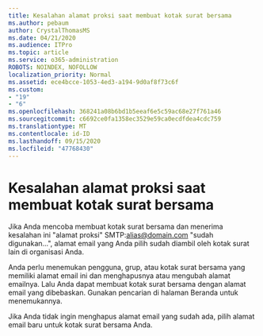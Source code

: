 ```yaml
---
title: Kesalahan alamat proksi saat membuat kotak surat bersama
ms.author: pebaum
author: CrystalThomasMS
ms.date: 04/21/2020
ms.audience: ITPro
ms.topic: article
ms.service: o365-administration
ROBOTS: NOINDEX, NOFOLLOW
localization_priority: Normal
ms.assetid: ece4bcce-1053-4ed3-a194-9d0af8f73c6f
ms.custom:
- "19"
- "6"
ms.openlocfilehash: 368241a08b6bd1b5eeaf6e5c59ac68e27f761a46
ms.sourcegitcommit: c6692ce0fa1358ec3529e59ca0ecdfdea4cdc759
ms.translationtype: MT
ms.contentlocale: id-ID
ms.lasthandoff: 09/15/2020
ms.locfileid: "47768430"
---
```

# <a name="proxy-address-error-while-creating-a-shared-mailbox"></a>Kesalahan alamat proksi saat membuat kotak surat bersama

Jika Anda mencoba membuat kotak surat bersama dan menerima kesalahan ini "alamat proksi" SMTP:alias@domain.com "sudah digunakan...", alamat email yang Anda pilih sudah diambil oleh kotak surat lain di organisasi Anda.
  
Anda perlu menemukan pengguna, grup, atau kotak surat bersama yang memiliki alamat email ini dan menghapusnya atau mengubah alamat emailnya. Lalu Anda dapat membuat kotak surat bersama dengan alamat email yang dibebaskan. Gunakan pencarian di halaman Beranda untuk menemukannya.
  
Jika Anda tidak ingin menghapus alamat email yang sudah ada, pilih alamat email baru untuk kotak surat bersama Anda.
  